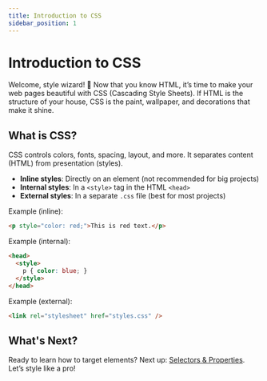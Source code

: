 ```yaml
---
title: Introduction to CSS
sidebar_position: 1
---
```


# Introduction to CSS

Welcome, style wizard! 🎨 Now that you know HTML, it’s time to make your web pages beautiful with CSS (Cascading Style Sheets). If HTML is the structure of your house, CSS is the paint, wallpaper, and decorations that make it shine.

## What is CSS?
CSS controls colors, fonts, spacing, layout, and more. It separates content (HTML) from presentation (styles).

- **Inline styles**: Directly on an element (not recommended for big projects)
- **Internal styles**: In a `<style>` tag in the HTML `<head>`
- **External styles**: In a separate `.css` file (best for most projects)

Example (inline):
```html
<p style="color: red;">This is red text.</p>
```
Example (internal):
```html
<head>
  <style>
    p { color: blue; }
  </style>
</head>
```
Example (external):
```html
<link rel="stylesheet" href="styles.css" />
```

## What's Next?

Ready to learn how to target elements? Next up: [Selectors & Properties](./selectors-and-properties.md). Let’s style like a pro!
